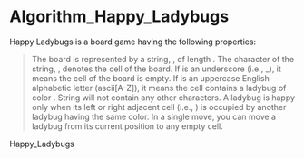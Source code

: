 # Algorithm_Happy_Ladybugs

Happy Ladybugs is a board game having the following properties:

> The board is represented by a string, , of length . The  character of the string, , denotes the  cell of the board.
> If  is an underscore (i.e., _), it means the  cell of the board is empty.
> If  is an uppercase English alphabetic letter (ascii[A-Z]), it means the  cell contains a ladybug of color .
> String  will not contain any other characters.
> A ladybug is happy only when its left or right adjacent cell (i.e., ) is occupied by another ladybug having the same color.
> In a single move, you can move a ladybug from its current position to any empty cell.

Happy_Ladybugs 

